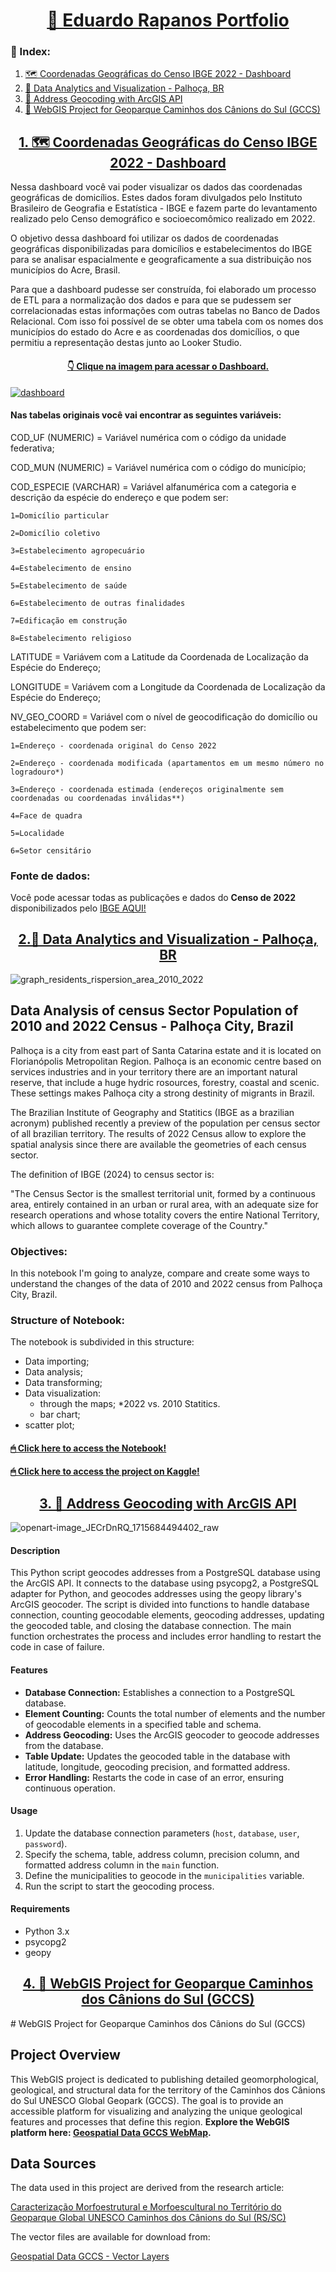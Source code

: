 <h1 align="center"><a href="https://github.com/earapanos">📖 Eduardo Rapanos Portfolio</h1></a>

<h3>🔗 Index:</h4>

1. <a href="https://github.com/earapanos/Censo22CoordenadasGeograficas">🗺 Coordenadas Geográficas do Censo IBGE 2022 - Dashboard</a>
2. <a href="https://github.com/earapanos/Census10-22-DataAnalytics">🔎 Data Analytics and Visualization - Palhoça, BR </a>
3. <a href="https://github.com/earapanos/Python-Geocoding-Data">🚩 Address Geocoding with ArcGIS API </a>
4. <a href="https://github.com/earapanos/Python-Geocoding-Data">🧭 WebGIS Project for Geoparque Caminhos dos Cânions do Sul (GCCS) </a>

<h2></h2>

<h2 align="center"><a href="https://github.com/earapanos/Censo22CoordenadasGeograficas">1. 🗺 Coordenadas Geográficas do Censo IBGE 2022 - Dashboard</a></h2>

Nessa dashboard você vai poder visualizar os dados das coordenadas geográficas de domicílios. Estes dados foram divulgados pelo Instituto Brasileiro de Geografia e Estatística - IBGE e fazem parte do levantamento realizado pelo Censo demográfico e socioecomômico realizado em 2022.

O objetivo dessa dashboard foi utilizar os dados de coordenadas geográficas disponibilizadas para domicílios e estabelecimentos do IBGE para se analisar espacialmente e geograficamente a sua distribuição nos municípios do Acre, Brasil.

Para que a dashboard pudesse ser construída, foi elaborado um processo de ETL para a normalização dos dados e para que se pudessem ser correlacionadas estas informações com outras tabelas no Banco de Dados Relacional. Com isso foi possível de se obter uma tabela com os nomes dos municípios do estado do Acre e as coordenadas dos domicílios, o que permitiu a representação destas junto ao Looker Studio.

<h4 align="center"><a href="https://lookerstudio.google.com/reporting/29cb3a4c-5ab0-4275-b254-ff0b83562033">  👇 Clique na imagem para acessar o Dashboard. </a></h4>
<a href="https://lookerstudio.google.com/reporting/29cb3a4c-5ab0-4275-b254-ff0b83562033" target="_blank" rel="noreferrer"> <img src="https://github.com/earapanos/Censo22CoordenadasGeograficas/assets/52800638/5919327f-9538-4a53-9a41-304388f35175" alt="dashboard"> </a> 

<h4>Nas tabelas originais você vai encontrar as seguintes variáveis:</h4>


COD_UF (NUMERIC) = Variável numérica com o código da unidade federativa;

COD_MUN (NUMERIC) = Variável numérica com o código do município;

COD_ESPECIE (VARCHAR) = Variável alfanumérica com a categoria e descrição da espécie do endereço e que podem ser:

    1=Domicílio particular
  
    2=Domicílio coletivo
  
    3=Estabelecimento agropecuário
  
    4=Estabelecimento de ensino
  
    5=Estabelecimento de saúde
  
    6=Estabelecimento de outras finalidades
  
    7=Edificação em construção
  
    8=Estabelecimento religioso
  
LATITUDE =  Variávem com a Latitude da Coordenada de Localização da Espécie do Endereço;

LONGITUDE = Variávem com a Longitude da Coordenada de Localização da Espécie do Endereço;

NV_GEO_COORD = Variável com o nível de geocodificação do domicílio ou estabelecimento que podem ser:

    1=Endereço - coordenada original do Censo 2022
  
    2=Endereço - coordenada modificada (apartamentos em um mesmo número no logradouro*)
  
    3=Endereço - coordenada estimada (endereços originalmente sem coordenadas ou coordenadas inválidas**)
  
    4=Face de quadra
  
    5=Localidade
  
    6=Setor censitário


<H3>Fonte de dados:</H3>

Você pode acessar todas as publicações e dados do **Censo de 2022** disponibilizados pelo <a href="https://censo2022.ibge.gov.br/panorama/downloads.html?localidade=BR">IBGE AQUI!</a>


<h2 align="center"><a href="https://github.com/earapanos/Census10-22-DataAnalytics">2.🔎 Data Analytics and Visualization - Palhoça, BR </a></h2>

![graph_residents_rispersion_area_2010_2022](https://github.com/earapanos/Census10-22-DataAnalytics/assets/52800638/9eafcdbd-d4fb-412b-8b2d-0356138a8bf9)

<h2>Data Analysis of census Sector Population of 2010 and 2022 Census - Palhoça City, Brazil</h2>
  
Palhoça is a city from east part of Santa Catarina estate and it is located on Florianópolis Metropolitan Region. Palhoça is an economic centre based on services industries and in your territory there are an important natural reserve, that include a huge hydric rosources, forestry, coastal and scenic. These settings makes Palhoça city a strong destinity of migrants in Brazil.

The Brazilian Institute of Geography and Statitics (IBGE as a brazilian acronym) published recently a preview of the population per census sector of all brazilian territory. The results of 2022 Census allow to explore the spatial analysis since there are available the geometries of each census sector.

The definition of IBGE (2024) to census sector is:

"The Census Sector is the smallest territorial unit, formed by a continuous area, entirely contained in an urban or rural area, with an adequate size for research operations and whose totality covers the entire National Territory, which allows to guarantee complete coverage of the Country."

<h3>Objectives:</h3> 

In this notebook I'm going to analyze, compare and create some ways to understand the changes of the data of 2010 and 2022 census from Palhoça City, Brazil.

<h3>Structure of Notebook:</h3>

The notebook is subdivided in this structure:

* Data importing;
* Data analysis;
* Data transforming;
* Data visualization:
  * through the maps;
*2022 vs. 2010 Statitics.
  * bar chart;
 * scatter plot;

<h4 align="left"><a href="https://github.com/earapanos/Census10-22-DataAnalytics/blob/main/data-analytics-and-visualization-palho-a-br.ipynb"> 🖱 Click here to access the Notebook! </a></h4>

<h4 align="left"><a href="https://www.kaggle.com/code/rapanos/data-analytics-and-visualization-palho-a-br"> 🖱 Click here to access the project on Kaggle! </a></h4>

<h2 align="center"><a href="https://github.com/earapanos/Python-Geocoding-Data">3. 🚩 Address Geocoding with ArcGIS API </a></h2>

![openart-image_JECrDnRQ_1715684494402_raw](https://github.com/earapanos/python-geocoding-data/assets/52800638/8fe0bfcb-5937-482d-9c5f-6a671812e51c)

#### Description

This Python script geocodes addresses from a PostgreSQL database using the ArcGIS API. It connects to the database using psycopg2, a PostgreSQL adapter for Python, and geocodes addresses using the geopy library's ArcGIS geocoder. The script is divided into functions to handle database connection, counting geocodable elements, geocoding addresses, updating the geocoded table, and closing the database connection. The main function orchestrates the process and includes error handling to restart the code in case of failure.

#### Features

*   **Database Connection:** Establishes a connection to a PostgreSQL database.
*   **Element Counting:** Counts the total number of elements and the number of geocodable elements in a specified table and schema.
*   **Address Geocoding:** Uses the ArcGIS geocoder to geocode addresses from the database.
*   **Table Update:** Updates the geocoded table in the database with latitude, longitude, geocoding precision, and formatted address.
*   **Error Handling:** Restarts the code in case of an error, ensuring continuous operation.

#### Usage



1.  Update the database connection parameters (`host`, `database`, `user`, `password`).
2.  Specify the schema, table, address column, precision column, and formatted address column in the `main` function.
3.  Define the municipalities to geocode in the `municipalities` variable.
4.  Run the script to start the geocoding process.

#### Requirements

*   Python 3.x
*   psycopg2
*   geopy

<h2 align="center"><a href="https://github.com/earapanos/GeospatialDataGCCS">4. 🧭 WebGIS Project for Geoparque Caminhos dos Cânions do Sul (GCCS) </a></h2>
# WebGIS Project for Geoparque Caminhos dos Cânions do Sul (GCCS)

## Project Overview

This WebGIS project is dedicated to publishing detailed geomorphological, geological, and structural data for the territory of the Caminhos dos Cânions do Sul UNESCO Global Geopark (GCCS). The goal is to provide an accessible platform for visualizing and analyzing the unique geological features and processes that define this region. **Explore the WebGIS platform here: [Geospatial Data GCCS WebMap](https://earapanos.github.io/GeospatialDataGCCS/).**

## Data Sources

The data used in this project are derived from the research article:

[Caracterização Morfoestrutural e Morfoescultural no Território do Geoparque Global UNESCO Caminhos dos Cânions do Sul (RS/SC)](https://www.researchgate.net/publication/362291916_Caracterizacao_morfoestrutural_e_morfoescultural_no_territorio_do_Geoparque_Global_UNESCO_Caminhos_dos_Canions_do_Sul_RSSC)

The vector files are available for download from:

[Geospatial Data GCCS - Vector Layers](https://github.com/earapanos/GeospatialDataGCCS/tree/main/layers/vetoriais)
